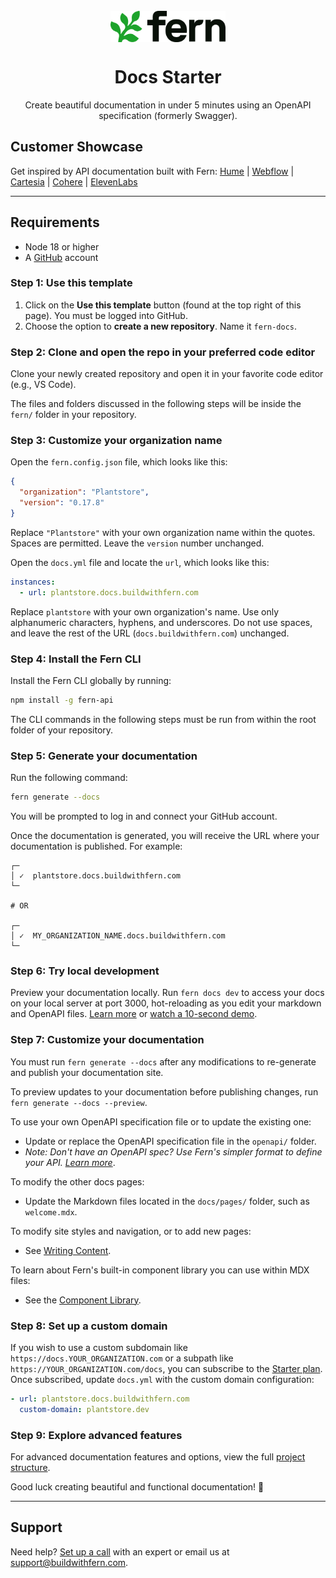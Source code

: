 <br/>
<div align="center">
  <a href="https://www.buildwithfern.com/?utm_source=github&utm_medium=readme&utm_campaign=docs-starter-openapi&utm_content=logo">
    <img src="/fern/docs/assets/fern-logo.png" height="50" align="center" alt="header" />
  </a>
  
  <br/>

# Docs Starter

Create beautiful documentation in under 5 minutes using an OpenAPI specification (formerly Swagger).

</div>

## Customer Showcase

Get inspired by API documentation built with Fern: [Hume](https://dev.hume.ai) | [Webflow](https://developers.webflow.com) | [Cartesia](https://docs.cartesia.ai) | [Cohere](https://docs.cohere.com) | [ElevenLabs](https://elevenlabs.io/docs)

---

## Requirements

- Node 18 or higher
- A [GitHub](https://github.com) account

### Step 1: Use this template

1. Click on the **Use this template** button (found at the top right of this page). You must be logged into GitHub.
2. Choose the option to **create a new repository**. Name it `fern-docs`.

### Step 2: Clone and open the repo in your preferred code editor

Clone your newly created repository and open it in your favorite code editor (e.g., VS Code).

The files and folders discussed in the following steps will be inside the `fern/` folder in your repository.

### Step 3: Customize your organization name

Open the `fern.config.json` file, which looks like this:

```json
{
  "organization": "Plantstore",
  "version": "0.17.8"
}
```

Replace `"Plantstore"` with your own organization name within the quotes. Spaces are permitted. Leave the `version` number unchanged.

Open the `docs.yml` file and locate the `url`, which looks like this:

```yml
instances:
  - url: plantstore.docs.buildwithfern.com
```

Replace `plantstore` with your own organization's name. Use only alphanumeric characters, hyphens, and underscores. Do not use spaces, and leave the rest of the URL (`docs.buildwithfern.com`) unchanged.

### Step 4: Install the Fern CLI

Install the Fern CLI globally by running:

```bash
npm install -g fern-api
```

The CLI commands in the following steps must be run from within the root folder of your repository.

### Step 5: Generate your documentation

Run the following command:

```bash
fern generate --docs
```

You will be prompted to log in and connect your GitHub account.

Once the documentation is generated, you will receive the URL where your documentation is published. For example:

```shell
┌─
│ ✓  plantstore.docs.buildwithfern.com
└─

# OR

┌─
│ ✓  MY_ORGANIZATION_NAME.docs.buildwithfern.com
└─
```

### Step 6: Try local development

Preview your documentation locally. Run ​`fern docs dev`​ to access your docs on your local server at port 3000, hot-reloading as you edit your markdown and OpenAPI files. [Learn more](https://buildwithfern.com/learn/docs/getting-started/development?utm_source=github&utm_medium=readme&utm_campaign=docs-starter-openapi&utm_content=step6) or [watch a 10-second demo](https://www.loom.com/share/0a4658bd78cb45d5a9519277852c7a24?sid=3ce69ad0-bfdb-4fa1-9abf-2f4366d084b9).

### Step 7: Customize your documentation

You must run `fern generate --docs` after any modifications to re-generate and publish your documentation site.

To preview updates to your documentation before publishing changes, run `fern generate --docs --preview`.

To use your own OpenAPI specification file or to update the existing one:

- Update or replace the OpenAPI specification file in the `openapi/` folder.
- _Note: Don't have an OpenAPI spec? Use Fern's simpler format to define your API._ [_Learn more_](https://github.com/fern-api/docs-starter-fern-definition?utm_source=github&utm_medium=readme&utm_campaign=docs-starter-openapi&utm_content=step7).

To modify the other docs pages:

- Update the Markdown files located in the `docs/pages/` folder, such as `welcome.mdx`.

To modify site styles and navigation, or to add new pages:

- See [Writing Content](https://buildwithfern.com/learn/docs/content/write-markdown?utm_source=github&utm_medium=readme&utm_campaign=docs-starter-openapi&utm_content=step7).

To learn about Fern's built-in component library you can use within MDX files:

- See the [Component Library](https://buildwithfern.com/learn/docs/content/components/overview?utm_source=github&utm_medium=readme&utm_campaign=docs-starter-openapi&utm_content=step7).

### Step 8: Set up a custom domain

If you wish to use a custom subdomain like `https://docs.YOUR_ORGANIZATION.com` or a subpath like `https://YOUR_ORGANIZATION.com/docs`, you can subscribe to the [Starter plan](https://buildwithfern.com/pricing?utm_source=github&utm_medium=readme&utm_campaign=docs-starter-openapi&utm_content=step8). Once subscribed, update `docs.yml` with the custom domain configuration:

```yaml
- url: plantstore.docs.buildwithfern.com
  custom-domain: plantstore.dev
```

### Step 9: Explore advanced features

For advanced documentation features and options, view the full [project structure](https://buildwithfern.com/learn/docs/getting-started/project-structure?utm_source=github&utm_medium=readme&utm_campaign=docs-starter-openapi&utm_content=step9).

Good luck creating beautiful and functional documentation! 🌿

---

## Support

Need help? [Set up a call](https://buildwithfern.com/contact?utm_source=github&utm_medium=readme&utm_campaign=docs-starter-openapi&utm_content=support) with an expert or email us at [support@buildwithfern.com](mailto:support@buildwithfern.com).
